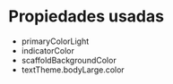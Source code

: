 # Propiedades usadas

* primaryColorLight
* indicatorColor
* scaffoldBackgroundColor
* textTheme.bodyLarge.color